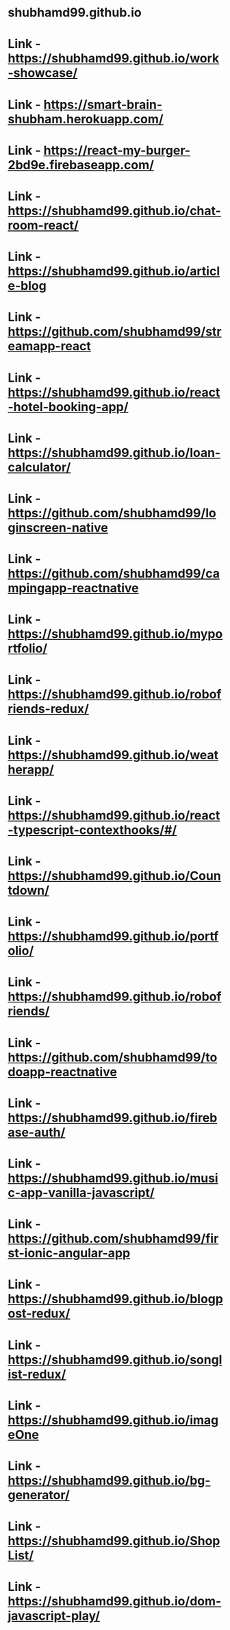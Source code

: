 # shubhamd99.github.io

# Link - https://shubhamd99.github.io/work-showcase/
# Link - https://smart-brain-shubham.herokuapp.com/
# Link - https://react-my-burger-2bd9e.firebaseapp.com/
# Link - https://shubhamd99.github.io/chat-room-react/
# Link - https://shubhamd99.github.io/article-blog
# Link - https://github.com/shubhamd99/streamapp-react
# Link - https://shubhamd99.github.io/react-hotel-booking-app/
# Link - https://shubhamd99.github.io/loan-calculator/
# Link - https://github.com/shubhamd99/loginscreen-native
# Link - https://github.com/shubhamd99/campingapp-reactnative
# Link - https://shubhamd99.github.io/myportfolio/
# Link - https://shubhamd99.github.io/robofriends-redux/
# Link - https://shubhamd99.github.io/weatherapp/
# Link - https://shubhamd99.github.io/react-typescript-contexthooks/#/
# Link - https://shubhamd99.github.io/Countdown/
# Link - https://shubhamd99.github.io/portfolio/
# Link - https://shubhamd99.github.io/robofriends/
# Link - https://github.com/shubhamd99/todoapp-reactnative
# Link - https://shubhamd99.github.io/firebase-auth/
# Link - https://shubhamd99.github.io/music-app-vanilla-javascript/
# Link - https://github.com/shubhamd99/first-ionic-angular-app
# Link - https://shubhamd99.github.io/blogpost-redux/
# Link - https://shubhamd99.github.io/songlist-redux/
# Link - https://shubhamd99.github.io/imageOne
# Link - https://shubhamd99.github.io/bg-generator/
# Link - https://shubhamd99.github.io/ShopList/
# Link - https://shubhamd99.github.io/dom-javascript-play/






